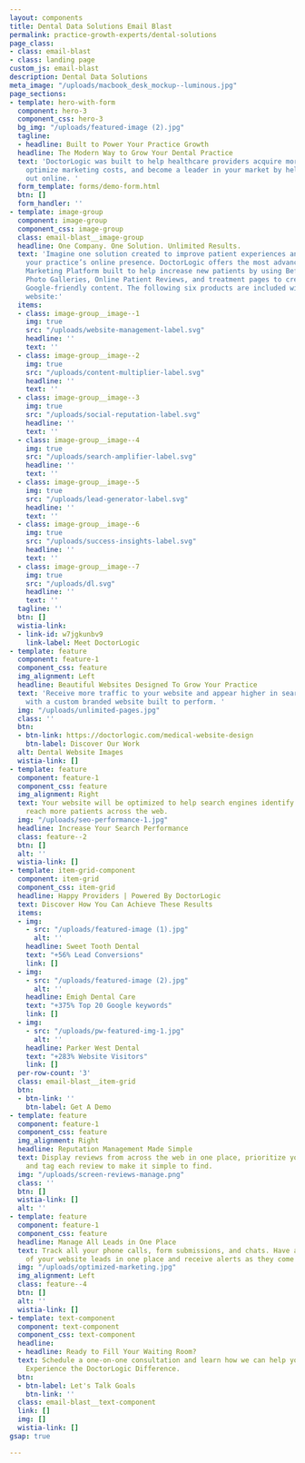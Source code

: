 ```yaml
---
layout: components
title: Dental Data Solutions Email Blast
permalink: practice-growth-experts/dental-solutions
page_class:
- class: email-blast
- class: landing page
custom_js: email-blast
description: Dental Data Solutions
meta_image: "/uploads/macbook_desk_mockup--luminous.jpg"
page_sections:
- template: hero-with-form
  component: hero-3
  component_css: hero-3
  bg_img: "/uploads/featured-image (2).jpg"
  tagline:
  - headline: Built to Power Your Practice Growth
  headline: The Modern Way to Grow Your Dental Practice
  text: 'DoctorLogic was built to help healthcare providers acquire more patients,
    optimize marketing costs, and become a leader in your market by helping you stand
    out online. '
  form_template: forms/demo-form.html
  btn: []
  form_handler: ''
- template: image-group
  component: image-group
  component_css: image-group
  class: email-blast__image-group
  headline: One Company. One Solution. Unlimited Results.
  text: 'Imagine one solution created to improve patient experiences and help grow
    your practice’s online presence. DoctorLogic offers the most advanced Website
    Marketing Platform built to help increase new patients by using Before and After
    Photo Galleries, Online Patient Reviews, and treatment pages to create up to 100x
    Google-friendly content. The following six products are included with every DoctorLogic
    website:'
  items:
  - class: image-group__image--1
    img: true
    src: "/uploads/website-management-label.svg"
    headline: ''
    text: ''
  - class: image-group__image--2
    img: true
    src: "/uploads/content-multiplier-label.svg"
    headline: ''
    text: ''
  - class: image-group__image--3
    img: true
    src: "/uploads/social-reputation-label.svg"
    headline: ''
    text: ''
  - class: image-group__image--4
    img: true
    src: "/uploads/search-amplifier-label.svg"
    headline: ''
    text: ''
  - class: image-group__image--5
    img: true
    src: "/uploads/lead-generator-label.svg"
    headline: ''
    text: ''
  - class: image-group__image--6
    img: true
    src: "/uploads/success-insights-label.svg"
    headline: ''
    text: ''
  - class: image-group__image--7
    img: true
    src: "/uploads/dl.svg"
    headline: ''
    text: ''
  tagline: ''
  btn: []
  wistia-link:
  - link-id: w7jgkunbv9
    link-label: Meet DoctorLogic
- template: feature
  component: feature-1
  component_css: feature
  img_alignment: Left
  headline: Beautiful Websites Designed To Grow Your Practice
  text: 'Receive more traffic to your website and appear higher in search engine results
    with a custom branded website built to perform. '
  img: "/uploads/unlimited-pages.jpg"
  class: ''
  btn:
  - btn-link: https://doctorlogic.com/medical-website-design
    btn-label: Discover Our Work
  alt: Dental Website Images
  wistia-link: []
- template: feature
  component: feature-1
  component_css: feature
  img_alignment: Right
  text: Your website will be optimized to help search engines identify your site to
    reach more patients across the web.
  img: "/uploads/seo-performance-1.jpg"
  headline: Increase Your Search Performance
  class: feature--2
  btn: []
  alt: ''
  wistia-link: []
- template: item-grid-component
  component: item-grid
  component_css: item-grid
  headline: Happy Providers | Powered By DoctorLogic
  text: Discover How You Can Achieve These Results
  items:
  - img:
    - src: "/uploads/featured-image (1).jpg"
      alt: ''
    headline: Sweet Tooth Dental
    text: "+56% Lead Conversions"
    link: []
  - img:
    - src: "/uploads/featured-image (2).jpg"
      alt: ''
    headline: Emigh Dental Care
    text: "+375% Top 20 Google keywords"
    link: []
  - img:
    - src: "/uploads/pw-featured-img-1.jpg"
      alt: ''
    headline: Parker West Dental
    text: "+283% Website Visitors"
    link: []
  per-row-count: '3'
  class: email-blast__item-grid
  btn:
  - btn-link: ''
    btn-label: Get A Demo
- template: feature
  component: feature-1
  component_css: feature
  img_alignment: Right
  headline: Reputation Management Made Simple
  text: Display reviews from across the web in one place, prioritize your favorites,
    and tag each review to make it simple to find.
  img: "/uploads/screen-reviews-manage.png"
  class: ''
  btn: []
  wistia-link: []
  alt: ''
- template: feature
  component: feature-1
  component_css: feature
  headline: Manage All Leads in One Place
  text: Track all your phone calls, form submissions, and chats. Have a clear picture
    of your website leads in one place and receive alerts as they come in.
  img: "/uploads/optimized-marketing.jpg"
  img_alignment: Left
  class: feature--4
  btn: []
  alt: ''
  wistia-link: []
- template: text-component
  component: text-component
  component_css: text-component
  headline:
  - headline: Ready to Fill Your Waiting Room?
  text: Schedule a one-on-one consultation and learn how we can help you succeed online.
    Experience the DoctorLogic Difference.
  btn:
  - btn-label: Let's Talk Goals
    btn-link: ''
  class: email-blast__text-component
  link: []
  img: []
  wistia-link: []
gsap: true

---
```

